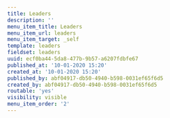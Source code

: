 ```yaml
---
title: Leaders
description: ''
menu_item_title: Leaders
menu_item_url: leaders
menu_item_target: _self
template: leaders
fieldset: leaders
uuid: ecf0ba44-5da8-477b-9b57-a6207fdbfe67
published_at: '10-01-2020 15:20'
created_at: '10-01-2020 15:20'
published_by: abf04917-db50-4940-b598-0031ef65f6d5
created_by: abf04917-db50-4940-b598-0031ef65f6d5
routable: 'yes'
visibility: visible
menu_item_order: '2'
---
```

